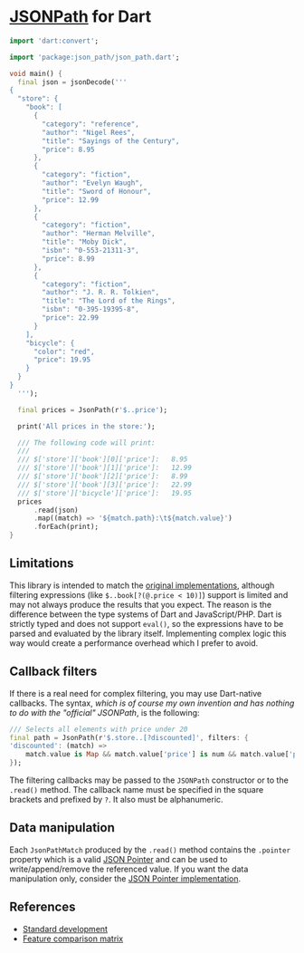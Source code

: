 # [JSONPath] for Dart

```dart
import 'dart:convert';

import 'package:json_path/json_path.dart';

void main() {
  final json = jsonDecode('''
{
  "store": {
    "book": [
      {
        "category": "reference",
        "author": "Nigel Rees",
        "title": "Sayings of the Century",
        "price": 8.95
      },
      {
        "category": "fiction",
        "author": "Evelyn Waugh",
        "title": "Sword of Honour",
        "price": 12.99
      },
      {
        "category": "fiction",
        "author": "Herman Melville",
        "title": "Moby Dick",
        "isbn": "0-553-21311-3",
        "price": 8.99
      },
      {
        "category": "fiction",
        "author": "J. R. R. Tolkien",
        "title": "The Lord of the Rings",
        "isbn": "0-395-19395-8",
        "price": 22.99
      }
    ],
    "bicycle": {
      "color": "red",
      "price": 19.95
    }
  }
}  
  ''');

  final prices = JsonPath(r'$..price');

  print('All prices in the store:');

  /// The following code will print:
  ///
  /// $['store']['book'][0]['price']:	8.95
  /// $['store']['book'][1]['price']:	12.99
  /// $['store']['book'][2]['price']:	8.99
  /// $['store']['book'][3]['price']:	22.99
  /// $['store']['bicycle']['price']:	19.95
  prices
      .read(json)
      .map((match) => '${match.path}:\t${match.value}')
      .forEach(print);
}
```

## Limitations
This library is intended to match the [original implementations], although filtering expressions (like `$..book[?(@.price < 10)]`) 
support is limited and may not always produce the results that you expect. The reason is the
difference between the type systems of Dart and JavaScript/PHP. Dart is strictly typed and does not support `eval()`,
so the expressions have to be parsed and evaluated by the library itself. Implementing complex logic this way would
create a performance overhead which I prefer to avoid.

## Callback filters
If there is a real need for complex filtering, you may use Dart-native callbacks. The syntax, _which is of course my own
invention and has nothing to do with the "official" JSONPath_, is the following:
```dart
/// Selects all elements with price under 20
final path = JsonPath(r'$.store..[?discounted]', filters: {
'discounted': (match) =>
    match.value is Map && match.value['price'] is num && match.value['price'] < 20
});
``` 
The filtering callbacks may be passed to the `JSONPath` constructor or to the `.read()` method. The callback name
must be specified in the square brackets and prefixed by `?`. It also must be alphanumeric.

## Data manipulation
Each `JsonPathMatch` produced by the `.read()` method contains the `.pointer` property which is a valid [JSON Pointer]
and can be used to write/append/remove the referenced value. If you want the data manipulation only, 
consider the [JSON Pointer implementation].

## References
- [Standard development](https://github.com/ietf-wg-jsonpath/draft-ietf-jsonpath-base)
- [Feature comparison matrix](https://cburgmer.github.io/json-path-comparison/)

[JSONPath]: https://goessner.net/articles/JsonPath/
[JSON Pointer]: https://datatracker.ietf.org/doc/html/rfc6901
[JSON Pointer implementation]: https://pub.dev/packages/rfc_6901
[original implementations]: https://goessner.net/articles/JsonPath/index.html#e4